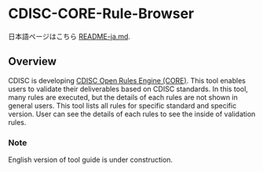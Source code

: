 # CDISC-CORE-Rule-Browser

日本語ページはこちら [README-ja.md](https://github.com/HajimeShimizu/CDISC-CORE-Rule-Browser/blob/main/README-ja.md).

## Overview
CDISC is developing [CDISC Open Rules Engine (CORE)](https://github.com/cdisc-org/cdisc-rules-engine). This tool enables users to validate their deliverables based on CDISC standards. In this tool, many rules are executed, but the details of each rules are not shown in general users. This tool lists all rules for specific standard and specific version. User can see the details of each rules to see the inside of validation rules.

### Note
English version of tool guide is under construction.



